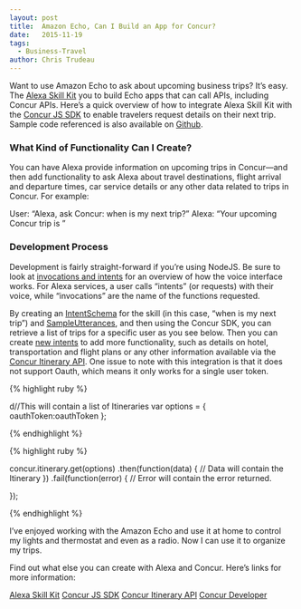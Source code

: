 ```yaml
---
layout: post
title:  Amazon Echo, Can I Build an App for Concur?
date:   2015-11-19
tags:
  - Business-Travel
author: Chris Trudeau
---
```



Want to use Amazon Echo to ask about upcoming business trips? It’s easy. The [Alexa Skill Kit][alexa-skill-kit] you to build Echo apps that can call APIs, including Concur APIs. Here’s a quick overview of how to integrate Alexa Skill Kit with the [Concur JS SDK][concur-js-sdk] to enable travelers request details on their next trip. Sample code referenced is also available on [Github][github].


### What Kind of Functionality Can I Create?


You can have Alexa provide information on upcoming trips in Concur—and then add functionality to ask Alexa about travel destinations, flight arrival and departure times, car service details or any other data related to trips in Concur.
For example:


User: “Alexa, ask Concur: when is my next trip?”
Alexa: “Your upcoming Concur trip is <TripName>”


### Development Process

Development is fairly straight-forward if you’re using NodeJS. Be sure to look at [invocations and intents][invocations-intents] for an overview of how the voice interface works. For Alexa services, a user calls “intents” (or requests) with their voice, while “invocations” are the name of the functions requested.


By creating an [IntentSchema][intent-schema] for the skill (in this case, “when is my next trip”) and [SampleUtterances][sample-utterances], and then using the Concur SDK, you can retrieve a list of trips for a specific user as you see below. Then you can create [new intents][new-intents] to add more functionality, such as details on hotel, transportation and flight plans or any other information available via the [Concur Itinerary API][concur-itinerary-api]. One issue to note with this integration is that it does not support Oauth, which means it only works for a single user token.


{% highlight ruby %}

d//This will contain a list of Itineraries
var options = {
oauthToken:oauthToken
};

{% endhighlight %}

{% highlight ruby %}

concur.itinerary.get(options)
.then(function(data) {
// Data will contain the Itinerary
})
.fail(function(error) {
// Error will contain the error returned.

});

{% endhighlight %}


I’ve enjoyed working with the Amazon Echo and use it at home to control my lights and thermostat and even as a radio. Now I can use it to organize my trips.

Find out what else you can create with Alexa and Concur. Here’s links for more information:


[Alexa Skill Kit][alexa-skill-kit]
[Concur JS SDK][concur-js-sdk]
[Concur Itinerary API][concur-itinerary-api]
[Concur Developer][concur-developer]


[alexa-skill-kit]: https://developer.amazon.com/public/solutions/alexa/alexa-skills-kit/getting-started-guide
[concur-js-sdk]:   https://concur-platform-sdk-js/
[github]: https://github.com/concurlabs/amazon-echo-concur
[invocations-intents]: https://www.evernote.com/OutboundRedirect.action?dest=https%3A%2F%2Fdeveloper.amazon.com%2Fpublic%2Fsolutions%2Falexa%2Falexa-skills-kit%2Fgetting-started-guide
[intent-schema]: https://www.evernote.com/OutboundRedirect.action?dest=https%3A%2F%2Fgithub.com%2Fconcurlabs%2Famazon-echo-concur%2Fblob%2Fmaster%2FspeechAssets%2FIntentSchema.json
[sample-utterances]: https://www.evernote.com/OutboundRedirect.action?dest=https%3A%2F%2Fgithub.com%2Fconcurlabs%2Famazon-echo-concur%2Fblob%2Fmaster%2FspeechAssets%2FSampleUtterances.txt
[new-intents]: https://www.evernote.com/OutboundRedirect.action?dest=https%3A%2F%2Fgithub.com%2Fconcurlabs%2Famazon-echo-concur%2Fblob%2Fmaster%2Fsrc%2Findex.js%23L47
[concur-itinerary-api]: https://developer.concur.com/api-reference/travel/itinerary/itinerary.html
[concur-developer]: https://developer.concur.com
